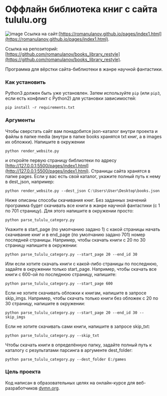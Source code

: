 # Оффлайн библиотека книг с сайта tululu.org

![image](https://drive.google.com/uc?export=view&id=16Zmjfp5_0b341rt-X8Te2pvDmr-uGF7a)
Ссылка на сайт:[https://romanulanov.github.io/pages/index1.html](https://romanulanov.github.io/pages/index1.html).

Ссылка на репозиторий: [https://github.com/romanulanov/books_library_restyle](https://github.com/romanulanov/books_library_restyle).

Программа для вёрстки сайта-библиотеки в жанре научной фантастики.  

### Как установить

Python3 должен быть уже установлен. 
Затем используйте `pip` (или `pip3`, если есть конфликт с Python2) для установки зависимостей:
```
pip install -r requirements.txt
```

### Аргументы

Чтобы сверстать сайт вам понадобится json-каталог внутри проекта и файлы в папке media (внутри в папке books  хранятся txt книг, а в images их обложки). Напишите в окружении  
```
python render_website.py
```
и откройте первую страницу библиотеки по адресу [http://127.0.0.1:5500/pages/index1.html](http://127.0.0.1:5500/pages/index1.html). Страницы сайта хранятся в папке pages. 
Если у вас есть свой каталог, укажите полный путь к нему в dest_json, например:
```
python render_website.py --dest_json C:\Users\User\Desktop\books.json
```
Ниже описаны способы скачивания книг.
Без заданных значений программа будет скачивать все книги в жанре научной фантастики (с 1 по 701 страницу). Для этого напишите в окружении просто:
```
python parse_tululu_category.py
```
Укажите в start_page (по умолчанию задано 1) с какой страницы начать скачивание книг и в end_page (по умолчанию задано 701) номер последней страницы. Например, чтобы скачать книги с 20 по 30 страницу напишите в окружении:
```
python parse_tululu_category.py --start_page 20 --end_id 30 
```
Или если хотите скачать книги с какой-либо страницы по последнюю, задайте в окружении только start_page. Например, чтобы скачать все книги с 600-ой по последнюю страницу, напишите:
```
python parse_tululu_category.py --start_page 600
```
Если не хотите скачивать обложки к книгам, напишите в запросе skip_imgs. Например, чтобы скачать только книги без обложек с 20 по 30 страницу, напишите в окружении:
```
python parse_tululu_category.py --start_page 20 --end_id 30 --skip_imgs
```
Если не хотите скачивать сами книги, напишите в запросе skip_txt:
```
python parse_tululu_category.py --skip_txt
```
Чтобы скачать книги в определённую папку, задайте полный путь к каталогу с результатами парсинга в аргументе dest_folder:
```
python parse_tululu_category.py --dest_folder E:/games
```

### Цель проекта

Код написан в образовательных целях на онлайн-курсе для веб-разработчиков [dvmn.org](https://dvmn.org/).